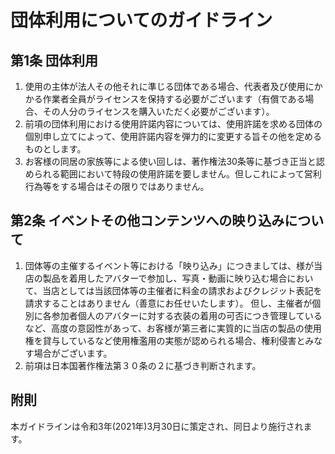 # 団体利用についてのガイドライン

## 第1条 団体利用
1. 使用の主体が法人その他それに準じる団体である場合、代表者及び使用にかかる作業者全員がライセンスを保持する必要がございます（有償である場合、その人分のライセンスを購入いただく必要がございます）。
2. 前項の団体利用における使用許諾内容については、使用許諾を求める団体の個別申し立てによって、使用許諾内容を弾力的に変更する旨その他を定めるものとします。
3. お客様の同居の家族等による使い回しは、著作権法30条等に基づき正当と認められる範囲において特段の使用許諾を要しません。但しこれによって営利行為等をする場合はその限りではありません。

## 第2条 イベントその他コンテンツへの映り込みについて
1. 団体等の主催するイベント等における「映り込み」につきましては、様が当店の製品を着用したアバターで参加し、写真・動画に映り込む場合において、当店としては当該団体等の主催者に料金の請求およびクレジット表記を請求することはありません（善意にお任せいたします）。
但し、主催者が個別に各参加者個人のアバターに対する衣装の着用の可否につき管理しているなど、高度の意図性があって、お客様が第三者に実質的に当店の製品の使用権を貸与しているなど使用権濫用の実態が認められる場合、権利侵害とみなす場合がございます。
2. 前項は日本国著作権法第３０条の２に基づき判断されます。

## 附則
本ガイドラインは令和3年(2021年)3月30日に策定され、同日より施行されます。
